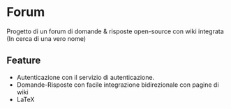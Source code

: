 # Forum

Progetto di un forum di domande & risposte open-source con wiki integrata (In cerca di una vero nome)

## Feature

- Autenticazione con il servizio di autenticazione.
- Domande-Risposte con facile integrazione bidirezionale con pagine di wiki
- LaTeX
